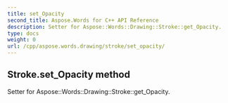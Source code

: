 ```yaml
---
title: set_Opacity
second_title: Aspose.Words for C++ API Reference
description: Setter for Aspose::Words::Drawing::Stroke::get_Opacity. 
type: docs
weight: 0
url: /cpp/aspose.words.drawing/stroke/set_opacity/
---
```

## Stroke.set_Opacity method


Setter for Aspose::Words::Drawing::Stroke::get_Opacity. 

